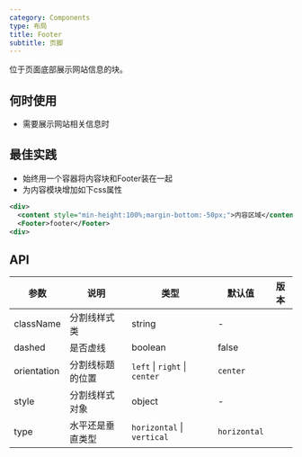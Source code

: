 ```yaml
---
category: Components
type: 布局
title: Footer
subtitle: 页脚
---
```


位于页面底部展示网站信息的块。

## 何时使用

- 需要展示网站相关信息时

## 最佳实践

- 始终用一个容器将内容块和Footer装在一起
- 为内容模块增加如下css属性

```xml
<div>
  <content style="min-height:100%;margin-bottom:-50px;">内容区域</content>
  <Footer>footer</Footer>
<div>
```

## API

| 参数        | 说明             | 类型                          | 默认值       | 版本 |
| ----------- | ---------------- | ----------------------------- | ------------ | ---- |
| className   | 分割线样式类     | string                        | -            |      |
| dashed      | 是否虚线         | boolean                       | false        |      |
| orientation | 分割线标题的位置 | `left` \| `right` \| `center` | `center`     |      |
| style       | 分割线样式对象   | object                        | -            |      |
| type        | 水平还是垂直类型 | `horizontal` \| `vertical`    | `horizontal` |      |
